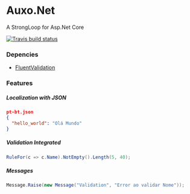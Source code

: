 # Auxo.Net

A StrongLoop for Asp.Net Core


[![Travis build status](https://travis-ci.org/allangomessl/Auxo.Net.svg?branch=master)](https://travis-ci.org/allangomessl/Auxo.Net/builds)

### Depencies
- [FluentValidation](https://github.com/JeremySkinner/FluentValidation)


### Features

##### Localization with JSON
```json
pt-bt.json
{
  "hello_world": "Olá Mundo"
}
```

##### Validation Integrated
```C#
RuleFor(c => c.Name).NotEmpty().Length(5, 40);
```

##### Messages
```C#
Message.Raise(new Message("Validation", "Error ao validar Nome"));
```
